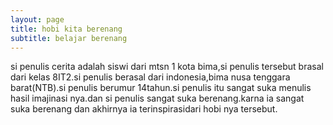 ```yaml
---
layout: page
title: hobi kita berenang
subtitle: belajar berenang
---
```


si penulis cerita adalah siswi dari mtsn 1 kota bima,si penulis tersebut brasal dari kelas 8IT2.si penulis berasal dari indonesia,bima nusa tenggara barat(NTB).si penulis berumur 14tahun.si penulis itu sangat suka menulis hasil imajinasi nya.dan si penulis sangat suka berenang.karna ia sangat suka berenang dan akhirnya ia terinspirasidari hobi nya tersebut.
